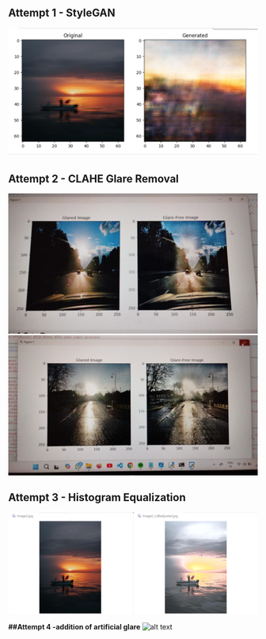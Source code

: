## Attempt 1 - StyleGAN
![!\[alt text\](Glaredetection\StyleGAN\Result.png)](StyleGAN/Result.png)

## Attempt 2 - CLAHE Glare Removal
![alt text](<CLAHE Glare Removal/Result.jpg>)
![alt text](<CLAHE Glare Removal/Result1.jpg>)

## Attempt 3 - Histogram Equalization
![alt text](<Histogram Equalization/Result.png>)

**##Attempt 4 -addition of artificial glare**
![alt text](<C:\Users\lavgu\OneDrive\Pictures\Screenshots\Screenshot 2025-02-28 222103.png>)
